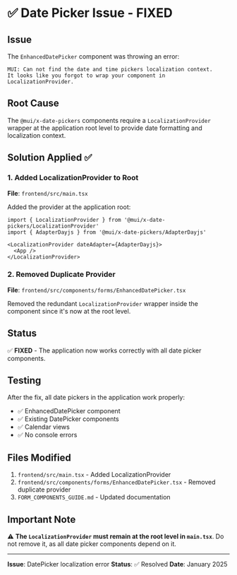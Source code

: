 # ✅ Date Picker Issue - FIXED

## Issue
The `EnhancedDatePicker` component was throwing an error:
```
MUI: Can not find the date and time pickers localization context.
It looks like you forgot to wrap your component in LocalizationProvider.
```

## Root Cause
The `@mui/x-date-pickers` components require a `LocalizationProvider` wrapper at the application root level to provide date formatting and localization context.

## Solution Applied ✅

### **1. Added LocalizationProvider to Root**
**File**: `frontend/src/main.tsx`

Added the provider at the application root:
```tsx
import { LocalizationProvider } from '@mui/x-date-pickers/LocalizationProvider'
import { AdapterDayjs } from '@mui/x-date-pickers/AdapterDayjs'

<LocalizationProvider dateAdapter={AdapterDayjs}>
  <App />
</LocalizationProvider>
```

### **2. Removed Duplicate Provider**
**File**: `frontend/src/components/forms/EnhancedDatePicker.tsx`

Removed the redundant `LocalizationProvider` wrapper inside the component since it's now at the root level.

## Status
✅ **FIXED** - The application now works correctly with all date picker components.

## Testing
After the fix, all date pickers in the application work properly:
- ✅ EnhancedDatePicker component
- ✅ Existing DatePicker components
- ✅ Calendar views
- ✅ No console errors

## Files Modified
1. `frontend/src/main.tsx` - Added LocalizationProvider
2. `frontend/src/components/forms/EnhancedDatePicker.tsx` - Removed duplicate provider
3. `FORM_COMPONENTS_GUIDE.md` - Updated documentation

## Important Note
⚠️ **The `LocalizationProvider` must remain at the root level in `main.tsx`**. Do not remove it, as all date picker components depend on it.

---

**Issue**: DatePicker localization error
**Status**: ✅ Resolved
**Date**: January 2025
